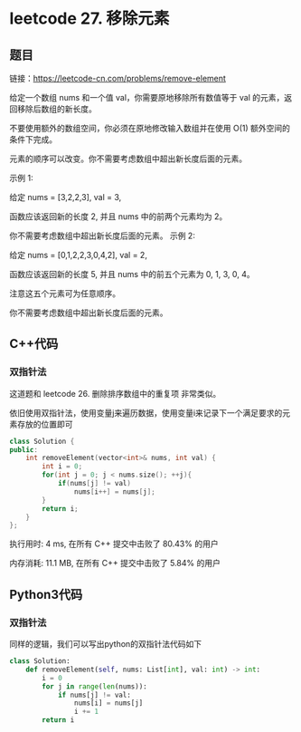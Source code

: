 # leetcode 27. 移除元素

## 题目

链接：https://leetcode-cn.com/problems/remove-element

给定一个数组 nums 和一个值 val，你需要原地移除所有数值等于 val 的元素，返回移除后数组的新长度。

不要使用额外的数组空间，你必须在原地修改输入数组并在使用 O(1) 额外空间的条件下完成。

元素的顺序可以改变。你不需要考虑数组中超出新长度后面的元素。

示例 1:

给定 nums = [3,2,2,3], val = 3,

函数应该返回新的长度 2, 并且 nums 中的前两个元素均为 2。

你不需要考虑数组中超出新长度后面的元素。
示例 2:

给定 nums = [0,1,2,2,3,0,4,2], val = 2,

函数应该返回新的长度 5, 并且 nums 中的前五个元素为 0, 1, 3, 0, 4。

注意这五个元素可为任意顺序。

你不需要考虑数组中超出新长度后面的元素。


## C++代码

### 双指针法

这道题和 leetcode 26. 删除排序数组中的重复项 非常类似。

依旧使用双指针法，使用变量j来遍历数据，使用变量i来记录下一个满足要求的元素存放的位置即可

```c++
class Solution {
public:
    int removeElement(vector<int>& nums, int val) {
        int i = 0;
        for(int j = 0; j < nums.size(); ++j){
            if(nums[j] != val)
                nums[i++] = nums[j];
        }
        return i;
    }
};
```

执行用时: 4 ms, 在所有 C++ 提交中击败了 80.43% 的用户

内存消耗: 11.1 MB, 在所有 C++ 提交中击败了 5.84% 的用户


## Python3代码

### 双指针法

同样的逻辑，我们可以写出python的双指针法代码如下

```python
class Solution:
    def removeElement(self, nums: List[int], val: int) -> int:
        i = 0
        for j in range(len(nums)):
            if nums[j] != val:
                nums[i] = nums[j]
                i += 1
        return i
```

